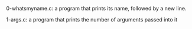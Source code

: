 0-whatsmyname.c: a program that prints its name, followed by a new line.

1-args.c: a program that prints the number of arguments passed into it

